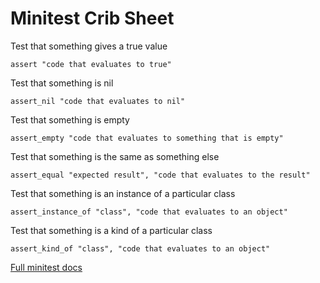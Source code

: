 # Minitest Crib Sheet

Test that something gives a true value

	assert "code that evaluates to true"

Test that something is nil

	assert_nil "code that evaluates to nil"

Test that something is empty

	assert_empty "code that evaluates to something that is empty"

Test that something is the same as something else

	assert_equal "expected result", "code that evaluates to the result"

Test that something is an instance of a particular class

	assert_instance_of "class", "code that evaluates to an object"

Test that something is a kind of a particular class

	assert_kind_of "class", "code that evaluates to an object"

[Full minitest docs](http://ruby-doc.org/stdlib-2.1.2/libdoc/minitest/rdoc/MiniTest.html)